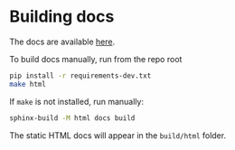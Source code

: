 # Building docs

The docs are available [here](https://on-point-rnd.github.io/EBES/).

To build docs manually, run from the repo root
```bash
pip install -r requirements-dev.txt
make html
```
If `make` is not installed, run manually:
```bash
sphinx-build -M html docs build
```
The static HTML docs will appear in the `build/html` folder.
